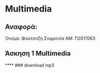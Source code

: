 
# Multimedia

  ## Αναφορά:

Όνομα: Φουτσιτζή Σοφρονία
AM: Π2017063


  ## Άσκηση 1 Multimedia
 ****  ### download mp3 
        
  
  

